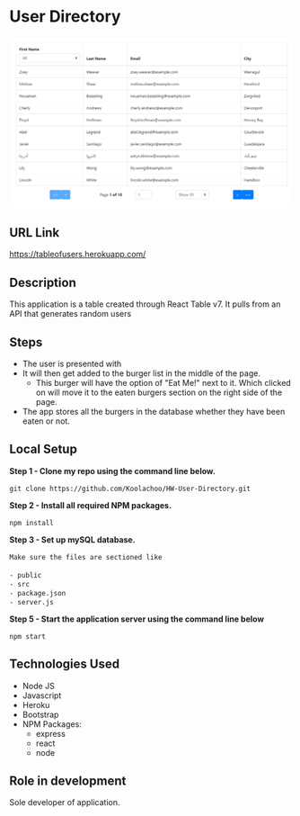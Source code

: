 # User Directory


<img src="public/Table.PNG" />

## URL Link

https://tableofusers.herokuapp.com/

## Description

This application is a table created through React Table v7. It pulls from an API that generates random users

## Steps

* The user is presented with 
* It will then get added to the burger list in the middle of the page.
    * This burger will have the option of "Eat Me!" next to it. Which clicked on will move it to the eaten burgers section on the right side of the page.
* The app stores all the burgers in the database whether they have been eaten or not.



## Local Setup

**Step 1 - Clone my repo using the command line below.**
```
git clone https://github.com/Koolachoo/HW-User-Directory.git
```
**Step 2 - Install all required NPM packages.**
```
npm install
```
**Step 3 - Set up mySQL database.**
```
Make sure the files are sectioned like 

- public
- src
- package.json
- server.js

```
**Step 5 - Start the application server using the command line below**
```
npm start
```

## Technologies Used

* Node JS
* Javascript
* Heroku
* Bootstrap
* NPM Packages:
    - express
    - react
    - node

## Role in development

Sole developer of application.


